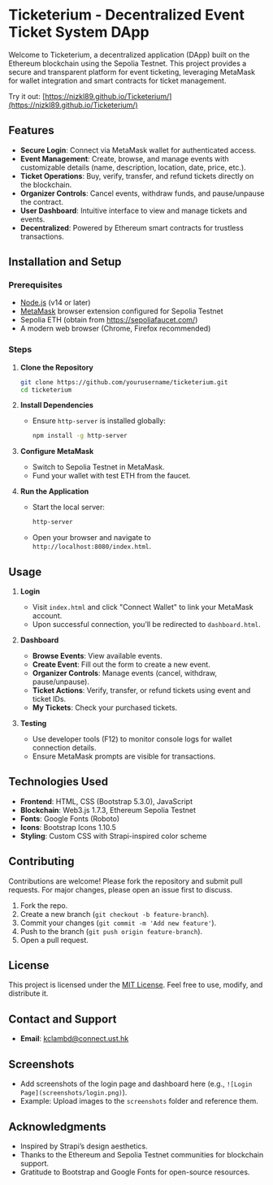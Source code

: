 # Ticketerium - Decentralized Event Ticket System DApp

Welcome to Ticketerium, a decentralized application (DApp) built on the Ethereum blockchain using the Sepolia Testnet. This project provides a secure and transparent platform for event ticketing, leveraging MetaMask for wallet integration and smart contracts for ticket management.

Try it out:
[https://nizkl89.github.io/Ticketerium/](https://nizkl89.github.io/Ticketerium/)

## Features

- **Secure Login**: Connect via MetaMask wallet for authenticated access.
- **Event Management**: Create, browse, and manage events with customizable details (name, description, location, date, price, etc.).
- **Ticket Operations**: Buy, verify, transfer, and refund tickets directly on the blockchain.
- **Organizer Controls**: Cancel events, withdraw funds, and pause/unpause the contract.
- **User Dashboard**: Intuitive interface to view and manage tickets and events.
- **Decentralized**: Powered by Ethereum smart contracts for trustless transactions.

## Installation and Setup

### Prerequisites
- [Node.js](https://nodejs.org/) (v14 or later)
- [MetaMask](https://metamask.io/) browser extension configured for Sepolia Testnet
- Sepolia ETH (obtain from https://sepoliafaucet.com/)
- A modern web browser (Chrome, Firefox recommended)

### Steps
1. **Clone the Repository**
   ```bash
   git clone https://github.com/yourusername/ticketerium.git
   cd ticketerium
   ```

2. **Install Dependencies**
   - Ensure `http-server` is installed globally:
     ```bash
     npm install -g http-server
     ```

3. **Configure MetaMask**
   - Switch to Sepolia Testnet in MetaMask.
   - Fund your wallet with test ETH from the faucet.

4. **Run the Application**
   - Start the local server:
     ```bash
     http-server
     ```
   - Open your browser and navigate to `http://localhost:8080/index.html`.

## Usage

1. **Login**
   - Visit `index.html` and click "Connect Wallet" to link your MetaMask account.
   - Upon successful connection, you’ll be redirected to `dashboard.html`.

2. **Dashboard**
   - **Browse Events**: View available events.
   - **Create Event**: Fill out the form to create a new event.
   - **Organizer Controls**: Manage events (cancel, withdraw, pause/unpause).
   - **Ticket Actions**: Verify, transfer, or refund tickets using event and ticket IDs.
   - **My Tickets**: Check your purchased tickets.

3. **Testing**
   - Use developer tools (F12) to monitor console logs for wallet connection details.
   - Ensure MetaMask prompts are visible for transactions.

## Technologies Used

- **Frontend**: HTML, CSS (Bootstrap 5.3.0), JavaScript
- **Blockchain**: Web3.js 1.7.3, Ethereum Sepolia Testnet
- **Fonts**: Google Fonts (Roboto)
- **Icons**: Bootstrap Icons 1.10.5
- **Styling**: Custom CSS with Strapi-inspired color scheme

## Contributing

Contributions are welcome! Please fork the repository and submit pull requests. For major changes, please open an issue first to discuss.

1. Fork the repo.
2. Create a new branch (`git checkout -b feature-branch`).
3. Commit your changes (`git commit -m 'Add new feature'`).
4. Push to the branch (`git push origin feature-branch`).
5. Open a pull request.

## License

This project is licensed under the [MIT License](LICENSE). Feel free to use, modify, and distribute it.

## Contact and Support

- **Email**: [kclambd@connect.ust.hk](mailto:kclambd@connect.ust.hk)

## Screenshots

- Add screenshots of the login page and dashboard here (e.g., `![Login Page](screenshots/login.png)`).
- Example: Upload images to the `screenshots` folder and reference them.

## Acknowledgments

- Inspired by Strapi’s design aesthetics.
- Thanks to the Ethereum and Sepolia Testnet communities for blockchain support.
- Gratitude to Bootstrap and Google Fonts for open-source resources.
